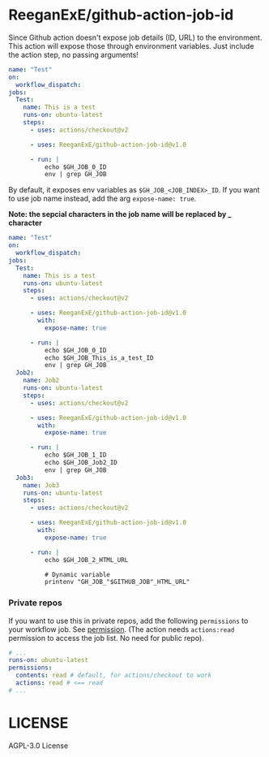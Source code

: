 # ReeganExE/github-action-job-id

Since Github action doesn't expose job details (ID, URL) to the environment.
This action will expose those through environment variables. Just include the action step, no passing arguments!

```yml
name: "Test"
on:
  workflow_dispatch:
jobs:
  Test:
    name: This is a test
    runs-on: ubuntu-latest
    steps:
      - uses: actions/checkout@v2

      - uses: ReeganExE/github-action-job-id@v1.0

      - run: |
          echo $GH_JOB_0_ID
          env | grep GH_JOB

```

By default, it exposes env variables as `$GH_JOB_<JOB_INDEX>_ID`. If you want to use job name instead, add the arg `expose-name: true`.

__Note: the sepcial characters in the job name will be replaced by _ character__

```yml
name: "Test"
on:
  workflow_dispatch:
jobs:
  Test:
    name: This is a test
    runs-on: ubuntu-latest
    steps:
      - uses: actions/checkout@v2

      - uses: ReeganExE/github-action-job-id@v1.0
        with:
          expose-name: true

      - run: |
          echo $GH_JOB_0_ID
          echo $GH_JOB_This_is_a_test_ID
          env | grep GH_JOB
  Job2:
    name: Job2
    runs-on: ubuntu-latest
    steps:
      - uses: actions/checkout@v2

      - uses: ReeganExE/github-action-job-id@v1.0
        with:
          expose-name: true

      - run: |
          echo $GH_JOB_1_ID
          echo $GH_JOB_Job2_ID
          env | grep GH_JOB
  Job3:
    name: Job3
    runs-on: ubuntu-latest
    steps:
      - uses: actions/checkout@v2

      - uses: ReeganExE/github-action-job-id@v1.0
        with:
          expose-name: true

      - run: |
          echo $GH_JOB_2_HTML_URL

          # Dynamic variable
          printenv "GH_JOB_"$GITHUB_JOB"_HTML_URL"

```

### Private repos
If you want to use this in private repos, add the following `permissions` to your workflow job.  See [permission](https://docs.github.com/en/actions/security-guides/automatic-token-authentication#permissions-for-the-github_token).
(The action needs `actions:read` permission to access the job list. No need for public repo).

```yml
# ...
runs-on: ubuntu-latest
permissions:
  contents: read # default, for actions/checkout to work
  actions: read # <== read
# ...
```

# LICENSE

AGPL-3.0 License
